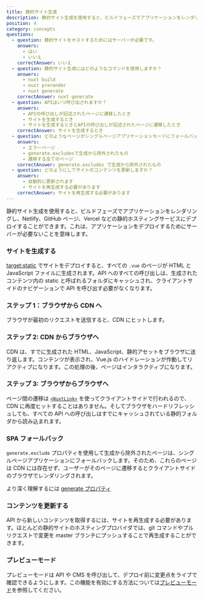 ```yaml
---
title: 静的サイト生成
description: 静的サイト生成を使用すると、ビルドフェーズでアプリケーションをレンダリングし、Netlify、GitHubページ、Vercelなどの静的ホスティングサービスにデプロイすることができます。
position: 4
category: concepts
questions:
  - question: 静的サイトをホストするためにはサーバーが必要です。
    answers:
      - はい
      - いいえ
    correctAnswer: いいえ
  - question: 静的サイト生成にはどのようなコマンドを使用しますか？
    answers:
      - nuxt build
      - nuxt prerender
      - nuxt generate
    correctAnswer: nuxt generate
  - question: APIはいつ呼び出されますか？
    answers:
      - APIの呼び出しが記述されたページに遷移したとき
      - サイトを生成するとき
      - サイトを生成するときとAPIの呼び出しが記述されたページに遷移したとき
    correctAnswer: サイトを生成するとき
  - question: どのようなページがシングルページアプリケーションモードにフォールバックされますか？
    answers:
      - エラーページ
      - generate.excludesで生成から除外されたもの
      - 遷移する全てのページ
    correctAnswer: generate.excludes で生成から除外されたもの
  - question: どのようにしてサイトのコンテンツを更新しますか？
    answers:
      - 自動的に更新されます
      - サイトを再生成する必要があります
    correctAnswer: サイトを再生成する必要があります
---
```


静的サイト生成を使用すると、ビルドフェーズでアプリケーションをレンダリングし、Netlify、GitHub ページ、Vercel などの静的ホスティングサービスにデプロイすることができます。これは、アプリケーションをデプロイするためにサーバーが必要ないことを意味します。

### サイトを生成する

[target:static](/docs/2.x/features/deployment-targets#静的ホスティング) でサイトをデプロイすると、すべての `.vue` のページが HTML と JavaScript ファイルに生成されます。API へのすべての呼び出しは、生成されたコンテンツ内の static と呼ばれるフォルダにキャッシュされ、クライアントサイドのナビゲーションで API を呼び出す必要がなくなります。

### ステップ 1：ブラウザから CDN へ

ブラウザが最初のリクエストを送信すると、CDN にヒットします。

### ステップ 2: CDN からブラウザへ

CDN は、すでに生成された HTML、JavaScript、静的アセットをブラウザに送り返します。コンテンツが表示され、Vue.js のハイドレーションが作動してリアクティブになります。この処理の後、ページはインタラクティブになります。

### ステップ 3: ブラウザからブラウザへ

ページ間の遷移は [`<NuxtLink>`](/docs/2.x/features/nuxt-components#nuxt-コンポーネント) を使ってクライアントサイドで行われるので、CDN に再度ヒットすることはありません。そしてブラウザをハードリフレッシュしても、すべての API への呼び出しはすでにキャッシュされている静的フォルダから読み込まれます。

### SPA フォールバック

`generate.exclude` プロパティを使用して生成から除外されたページは、シングルページアプリケーションにフォールバックします。そのため、これらのページは CDN には存在せず、ユーザーがそのページに遷移するとクライアントサイドのブラウザでレンダリングされます。

<base-alert type="next">

より深く理解するには [generate プロパティ](/docs/2.x/configuration-glossary/configuration-generate#exclude)

</base-alert>

### コンテンツを更新する

API から新しいコンテンツを取得するには、サイトを再生成する必要があります。ほとんどの静的サイトのホスティングプロバイダでは、git コマンドやプルリクエストで変更を master ブランチにプッシュすることで再生成することができます。

### プレビューモード

プレビューモードは API や CMS を呼び出して、デプロイ前に変更点をライブで確認できるようにします。この機能を有効にする方法については[プレビューモード](/docs/2.x/features/live-preview)を参照してください。

<quiz :questions="questions"></quiz>

